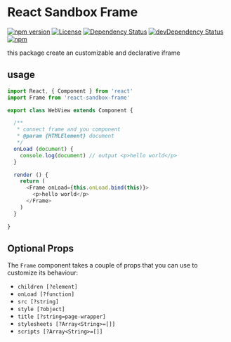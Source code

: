 React Sandbox Frame
===================

[![npm version](https://badge.fury.io/js/react-sandbox-frame.svg)](http://badge.fury.io/js/react-sandbox-frame)
[![License](https://img.shields.io/npm/l/react-sandbox-frame.svg)](https://www.npmjs.com/package/react-sandbox-frame) 
[![Dependency Status](https://david-dm.org/brunocarvalhodearaujo/react-sandbox-frame.svg?style=flat-square)](https://david-dm.org/brunocarvalhodearaujo/react-sandbox-frame)
[![devDependency Status](https://david-dm.org/brunocarvalhodearaujo/react-sandbox-frame/dev-status.svg?style=flat-square)](https://david-dm.org/brunocarvalhodearaujo/react-sandbox-frame#info=devDependencies)
[![npm](https://img.shields.io/npm/dt/react-sandbox-frame.svg)]()

this package create an customizable and declarative iframe

## usage

``````js
import React, { Component } from 'react'
import Frame from 'react-sandbox-frame'

export class WebView extends Component {

  /**
   * connect frame and you component
   * @param {HTMLElement} document
   */
  onLoad (document) {
    console.log(document) // output <p>hello world</p>
  }

  render () {
    return (
      <Frame onLoad={this.onLoad.bind(this)}>
        <p>hello world</p>
      </Frame>
    )
  }

}
``````

## Optional Props

The `Frame` component takes a couple of props that you can use to customize its behaviour:

  - `children [?element]`
  - `onLoad [?function]`
  - `src [?string]`
  - `style [?object]`
  - `title [?string=page-wrapper]`
  - `stylesheets [?Array<String>=[]]`
  - `scripts [?Array<String>=[]]`
